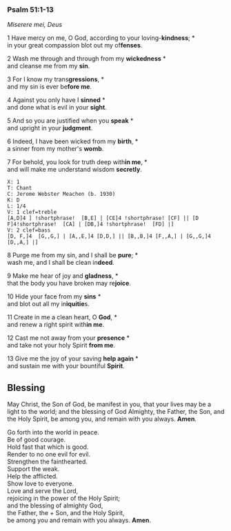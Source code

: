 ### Psalm 51:1-13

*Miserere mei, Deus*

1 Have mercy on me, O God, according to your loving-**kindness**; \*  
in your great compassion blot out my of**fenses**.

2 Wash me through and through from my **wickedness** \*  
and cleanse me from my **sin**.

3 For I know my trans**gressions**, \*  
and my sin is ever be**fore me**.

4 Against you only have I **sinned** \*  
and done what is evil in your **sight**.

5 And so you are justified when you **speak** \*  
and upright in your **judgment**.

6 Indeed, I have been wicked from my **birth**, \*  
a sinner from my mother's **womb**.

7 For behold, you look for truth deep with**in me**, \*  
and will make me understand wisdom **secretly**.
```music-abc
X: 1
T: Chant
C: Jerome Webster Meachen (b. 1930)
K: D
L: 1/4
V: 1 clef=treble
[A,D]4 ] !shortphrase!  [B,E] | [CE]4 !shortphrase! [CF] || [D F]4!shortphrase!  [CA] | [DB,]4 !shortphrase!  [FD] |]
V: 2 clef=bass
[D, F,]4  [G,,G,] | [A,,E,]4 [D,D,] || [B,,B,]4 [F,,A,] | [G,,G,]4 [D,,A,] |]
```
8 Purge me from my sin, and I shall be **pure**; \*  
wash me, and I shall be clean in**deed**.

9 Make me hear of joy and **gladness**, \*  
that the body you have broken may re**joice**.

10 Hide your face from my **sins** \*  
and blot out all my in**iquitie**s.

11 Create in me a clean heart, O **God**, \*  
and renew a right spirit with**in me**.

12 Cast me not away from your **presence** \*  
and take not your holy Spirit **from me**.

13 Give me the joy of your saving **help again** \*  
and sustain me with your bountiful **Spirit**.


## Blessing
May Christ, the Son of God, be manifest in you, that your lives may be a light to the world; and the blessing of God Almighty, the Father, the Son, and the Holy Spirit, be among you, and remain with you always. **Amen**.

Go forth into the world in peace.  
Be of good courage.  
Hold fast that which is good.  
Render to no one evil for evil.  
Strengthen the fainthearted.  
Support the weak.  
Help the afflicted.  
Show love to everyone.  
Love and serve the Lord,  
rejoicing in the power of the Holy Spirit;  
and the blessing of almighty God,  
the Father, the + Son, and the Holy Spirit,  
be among you and remain with you always. **Amen**.
